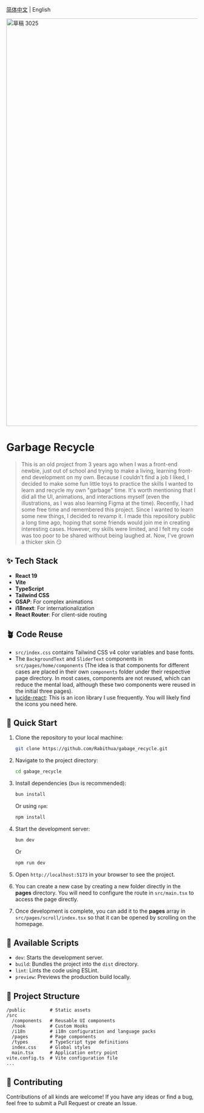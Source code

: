 [简体中文](./README.md) | English

<img width="2541" height="1071" alt="草稿 3025" src="https://github.com/user-attachments/assets/0893efcc-e368-47ff-96b7-b47f8d8ee553" />

# Garbage Recycle

> This is an old project from 3 years ago when I was a front-end newbie, just out of school and trying to make a living, learning front-end development on my own. Because I couldn't find a job I liked, I decided to make some fun little toys to practice the skills I wanted to learn and recycle my own "garbage" time. It's worth mentioning that I did all the UI, animations, and interactions myself (even the illustrations, as I was also learning Figma at the time). Recently, I had some free time and remembered this project. Since I wanted to learn some new things, I decided to revamp it.
> I made this repository public a long time ago, hoping that some friends would join me in creating interesting cases. However, my skills were limited, and I felt my code was too poor to be shared without being laughed at. Now, I've grown a thicker skin 😏

## ✨ Tech Stack

- **React 19**
- **Vite**
- **TypeScript**
- **Tailwind CSS**
- **GSAP**: For complex animations
- **i18next**: For internationalization
- **React Router**: For client-side routing

## 🪴 Code Reuse

- `src/index.css` contains Tailwind CSS v4 color variables and base fonts.
- The `BackgroundText` and `SliderText` components in `src/pages/home/components` (The idea is that components for different cases are placed in their own `components` folder under their respective page directory. In most cases, components are not reused, which can reduce the mental load, although these two components were reused in the initial three pages).
- [lucide-react](https://lucide.dev/): This is an icon library I use frequently. You will likely find the icons you need here.

## 🚀 Quick Start

1.  Clone the repository to your local machine:

    ```bash
    git clone https://github.com/Rabithua/gabage_recycle.git
    ```

2.  Navigate to the project directory:

    ```bash
    cd gabage_recycle
    ```

3.  Install dependencies (b`un` is recommended):

    ```bash
    bun install
    ```

    Or using `npm`:

    ```bash
    npm install
    ```

4.  Start the development server:

    ```bash
    bun dev
    ```

    Or

    ```bash
    npm run dev
    ```

5.  Open `http://localhost:5173` in your browser to see the project.

6.  You can create a new case by creating a new folder directly in the **pages** directory. You will need to configure the route in `src/main.tsx` to access the page directly.

7.  Once development is complete, you can add it to the **pages** array in `src/pages/scroll/index.tsx` so that it can be opened by scrolling on the homepage.

## 📜 Available Scripts

- `dev`: Starts the development server.
- `build`: Bundles the project into the `dist` directory.
- `lint`: Lints the code using ESLint.
- `preview`: Previews the production build locally.

## 📁 Project Structure

```
/public         # Static assets
/src
  /components   # Reusable UI components
  /hook         # Custom Hooks
  /i18n         # i18n configuration and language packs
  /pages        # Page components
  /types        # TypeScript type definitions
  index.css     # Global styles
  main.tsx      # Application entry point
vite.config.ts  # Vite configuration file
...
```

## 🤝 Contributing

Contributions of all kinds are welcome! If you have any ideas or find a bug, feel free to submit a Pull Request or create an Issue.
